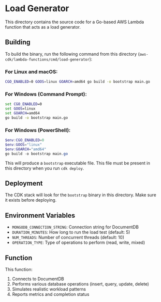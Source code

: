 # Load Generator

This directory contains the source code for a Go-based AWS Lambda function that acts as a load generator.

## Building

To build the binary, run the following command from this directory (`aws-cdk/lambda-functions/cmd/load-generator`):

### For Linux and macOS:

```sh
CGO_ENABLED=0 GOOS=linux GOARCH=amd64 go build -o bootstrap main.go
```

### For Windows (Command Prompt):

```cmd
set CGO_ENABLED=0
set GOOS=linux
set GOARCH=amd64
go build -o bootstrap main.go
```

### For Windows (PowerShell):

```powershell
$env:CGO_ENABLED=0
$env:GOOS="linux"
$env:GOARCH="amd64"
go build -o bootstrap main.go
```

This will produce a `bootstrap` executable file. This file must be present in this directory when you run `cdk deploy`.

## Deployment

The CDK stack will look for the `bootstrap` binary in this directory. Make sure it exists before deploying.

## Environment Variables

- `MONGODB_CONNECTION_STRING`: Connection string for DocumentDB
- `DURATION_MINUTES`: How long to run the load test (default: 5)
- `NUM_THREADS`: Number of concurrent threads (default: 10)
- `OPERATION_TYPE`: Type of operations to perform (read, write, mixed)

## Function

This function:
1. Connects to DocumentDB
2. Performs various database operations (insert, query, update, delete)
3. Simulates realistic workload patterns
4. Reports metrics and completion status 
